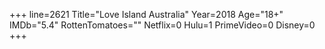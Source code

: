 +++
line=2621
Title="Love Island Australia"
Year=2018
Age="18+"
IMDb="5.4"
RottenTomatoes=""
Netflix=0
Hulu=1
PrimeVideo=0
Disney=0
+++

